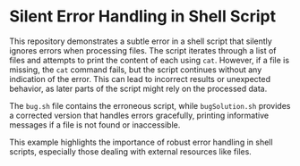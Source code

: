# Silent Error Handling in Shell Script

This repository demonstrates a subtle error in a shell script that silently ignores errors when processing files.  The script iterates through a list of files and attempts to print the content of each using `cat`. However, if a file is missing, the `cat` command fails, but the script continues without any indication of the error. This can lead to incorrect results or unexpected behavior, as later parts of the script might rely on the processed data.

The `bug.sh` file contains the erroneous script, while `bugSolution.sh` provides a corrected version that handles errors gracefully, printing informative messages if a file is not found or inaccessible.

This example highlights the importance of robust error handling in shell scripts, especially those dealing with external resources like files.